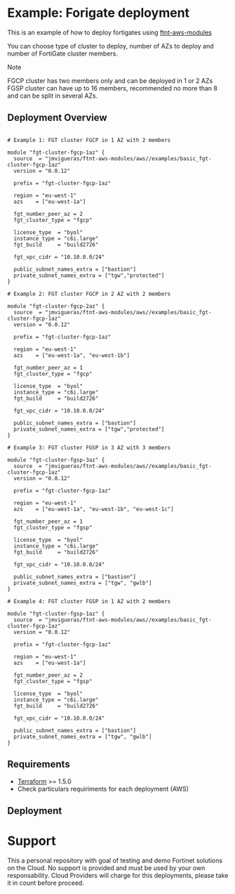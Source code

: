 # Example: Forigate deployment

This is an example of how to deploy fortigates using [ftnt-aws-modules](https://registry.terraform.io/modules/jmvigueras/ftnt-aws-modules/aws/latest)

You can choose type of cluster to deploy, number of AZs to deploy and number of FortiGate cluster members.

> [!NOTE]
> FGCP cluster has two members only and can be deployed in 1 or 2 AZs
> FGSP cluster can have up to 16 members, recommended no more than 8 and can be split in several AZs.

## Deployment Overview

```hcl

# Example 1: FGT cluster FGCP in 1 AZ with 2 members

module "fgt-cluster-fgcp-1az" {
  source  = "jmvigueras/ftnt-aws-modules/aws//examples/basic_fgt-cluster-fgcp-1az"
  version = "0.0.12"

  prefix = "fgt-cluster-fgcp-1az"

  region = "eu-west-1"
  azs    = ["eu-west-1a"]

  fgt_number_peer_az = 2
  fgt_cluster_type = "fgcp"

  license_type  = "byol"
  instance_type = "c6i.large"
  fgt_build     = "build2726"

  fgt_vpc_cidr = "10.10.0.0/24"

  public_subnet_names_extra = ["bastion"]
  private_subnet_names_extra = ["tgw","protected"]
}

# Example 2: FGT cluster FGCP in 2 AZ with 2 members
 
module "fgt-cluster-fgcp-2az" {
  source  = "jmvigueras/ftnt-aws-modules/aws//examples/basic_fgt-cluster-fgcp-1az"
  version = "0.0.12"

  prefix = "fgt-cluster-fgcp-1az"

  region = "eu-west-1"
  azs    = ["eu-west-1a", "eu-west-1b"]

  fgt_number_peer_az = 1
  fgt_cluster_type = "fgcp"

  license_type  = "byol"
  instance_type = "c6i.large"
  fgt_build     = "build2726"

  fgt_vpc_cidr = "10.10.0.0/24"

  public_subnet_names_extra = ["bastion"]
  private_subnet_names_extra = ["tgw","protected"]
}

# Example 3: FGT cluster FGSP in 3 AZ with 3 members
 
module "fgt-cluster-fgsp-3az" {
  source  = "jmvigueras/ftnt-aws-modules/aws//examples/basic_fgt-cluster-fgcp-1az"
  version = "0.0.12"

  prefix = "fgt-cluster-fgcp-1az"

  region = "eu-west-1"
  azs    = ["eu-west-1a", "eu-west-1b", "eu-west-1c"]

  fgt_number_peer_az = 1
  fgt_cluster_type = "fgsp"

  license_type  = "byol"
  instance_type = "c6i.large"
  fgt_build     = "build2726"

  fgt_vpc_cidr = "10.10.0.0/24"

  public_subnet_names_extra = ["bastion"]
  private_subnet_names_extra = ["tgw", "gwlb"]
}

# Example 4: FGT cluster FGSP in 1 AZ with 2 members
 
module "fgt-cluster-fgsp-1az" {
  source  = "jmvigueras/ftnt-aws-modules/aws//examples/basic_fgt-cluster-fgcp-1az"
  version = "0.0.12"

  prefix = "fgt-cluster-fgcp-1az"

  region = "eu-west-1"
  azs    = ["eu-west-1a"]

  fgt_number_peer_az = 2
  fgt_cluster_type = "fgsp"

  license_type  = "byol"
  instance_type = "c6i.large"
  fgt_build     = "build2726"

  fgt_vpc_cidr = "10.10.0.0/24"

  public_subnet_names_extra = ["bastion"]
  private_subnet_names_extra = ["tgw", "gwlb"]
}
```

## Requirements
* [Terraform](https://learn.hashicorp.com/terraform/getting-started/install.html) >= 1.5.0
* Check particulars requiriments for each deployment (AWS) 

## Deployment

# Support
This a personal repository with goal of testing and demo Fortinet solutions on the Cloud. No support is provided and must be used by your own responsability. Cloud Providers will charge for this deployments, please take it in count before proceed.


